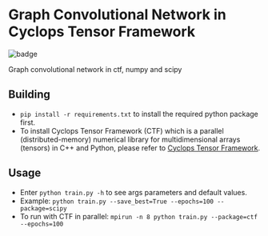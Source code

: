 # Graph Convolutional Network in Cyclops Tensor Framework

![badge](https://img.shields.io/badge/CTF%20PYTHON-GCN-green.svg?&logoColor=3272A5&color=86b200&style=for-the-badge&logo=python)

Graph convolutional network in ctf, numpy and scipy

## Building

* `pip install -r requirements.txt` to install the required python package first.
* To install Cyclops Tensor Framework (CTF) which is a parallel (distributed-memory) numerical library for multidimensional arrays (tensors) in C++ and Python, please refer to [Cyclops Tensor Framework](https://github.com/cyclops-community/ctf).

## Usage

* Enter `python train.py -h` to see args parameters and default values.
* Example: `python train.py --save_best=True --epochs=100 --package=scipy`
* To run with CTF in parallel: `mpirun -n 8 python train.py --package=ctf --epochs=100`
